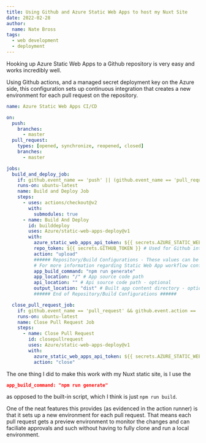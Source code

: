 ```yaml
---
title: Using Github and Azure Static Web Apps to host my Nuxt Site
date: 2022-02-28
author: 
  name: Nate Bross
tags: 
  - web development
  - deployment
---
```


Hooking up Azure Static Web Apps to a Github repository is very easy and works incredibly well.

Using Github actions, and a managed secret deployment key on the Azure side, this configuration sets up continuous integration that creates a new environment for each pull request on the repository.

```yaml
name: Azure Static Web Apps CI/CD

on:
  push:
    branches:
      - master
  pull_request:
    types: [opened, synchronize, reopened, closed]
    branches:
      - master

jobs:
  build_and_deploy_job:
    if: github.event_name == 'push' || (github.event_name == 'pull_request' && github.event.action != 'closed')
    runs-on: ubuntu-latest
    name: Build and Deploy Job
    steps:
      - uses: actions/checkout@v2
        with:
          submodules: true
      - name: Build And Deploy
        id: builddeploy
        uses: Azure/static-web-apps-deploy@v1
        with:
          azure_static_web_apps_api_token: ${{ secrets.AZURE_STATIC_WEB_APPS_API_TOKEN_GRAY_TREE_06B75F410 }}
          repo_token: ${{ secrets.GITHUB_TOKEN }} # Used for Github integrations (i.e. PR comments)
          action: "upload"
          ###### Repository/Build Configurations - These values can be configured to match your app requirements. ######
          # For more information regarding Static Web App workflow configurations, please visit: https://aka.ms/swaworkflowconfig
          app_build_command: "npm run generate"
          app_location: "/" # App source code path
          api_location: "" # Api source code path - optional
          output_location: "dist" # Built app content directory - optional
          ###### End of Repository/Build Configurations ######

  close_pull_request_job:
    if: github.event_name == 'pull_request' && github.event.action == 'closed'
    runs-on: ubuntu-latest
    name: Close Pull Request Job
    steps:
      - name: Close Pull Request
        id: closepullrequest
        uses: Azure/static-web-apps-deploy@v1
        with:
          azure_static_web_apps_api_token: ${{ secrets.AZURE_STATIC_WEB_APPS_API_TOKEN_GRAY_TREE_06B75F410 }}
          action: "close"
```

The one thing I did to make this work with my Nuxt static site, is I use the

```json
app_build_command: "npm run generate"
```

as opposed to the built-in script, which I think is just `npm run build`.

One of the neat features this provides (as evidenced in the action runner) is that it sets up a new environment for each pull request. That means each pull request gets a preview environment to monitor the changes and can faciliate approvals and such without having to fully clone and run a local environment.

